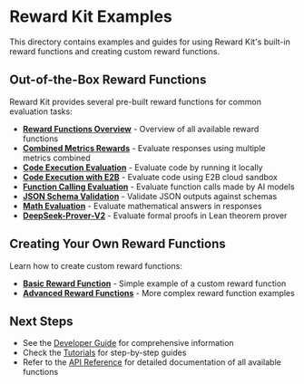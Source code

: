 # Reward Kit Examples

This directory contains examples and guides for using Reward Kit's built-in reward functions and creating custom reward functions.

## Out-of-the-Box Reward Functions

Reward Kit provides several pre-built reward functions for common evaluation tasks:

- [**Reward Functions Overview**](reward_functions_overview.md) - Overview of all available reward functions
- [**Combined Metrics Rewards**](combined_metrics_rewards.md) - Evaluate responses using multiple metrics combined
- [**Code Execution Evaluation**](code_execution_evaluation.md) - Evaluate code by running it locally
- [**Code Execution with E2B**](code_execution_with_e2b.md) - Evaluate code using E2B cloud sandbox
- [**Function Calling Evaluation**](function_calling_evaluation.md) - Evaluate function calls made by AI models
- [**JSON Schema Validation**](json_schema_validation.md) - Validate JSON outputs against schemas
- [**Math Evaluation**](math_evaluation.md) - Evaluate mathematical answers in responses
- [**DeepSeek-Prover-V2**](deepseek_prover_v2.md) - Evaluate formal proofs in Lean theorem prover

## Creating Your Own Reward Functions

Learn how to create custom reward functions:

- [**Basic Reward Function**](basic_reward_function.md) - Simple example of a custom reward function
- [**Advanced Reward Functions**](advanced_reward_functions.md) - More complex reward function examples

## Next Steps

- See the [Developer Guide](../developer_guide/getting_started.md) for comprehensive information
- Check the [Tutorials](../tutorials/creating_your_first_reward_function.md) for step-by-step guides
- Refer to the [API Reference](../api_reference/README.md) for detailed documentation of all available functions